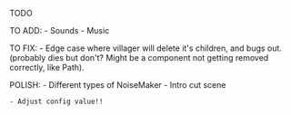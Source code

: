 TODO

TO ADD:
    - Sounds
    - Music

TO FIX:
    - Edge case where villager will delete it's children, and bugs out. (probably dies but don't? Might be a component not getting removed correctly, like Path).

POLISH:
    - Different types of NoiseMaker
    - Intro cut scene

    - Adjust config value!!